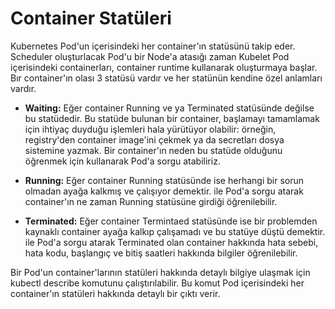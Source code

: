 # Container Statüleri

Kubernetes Pod'un içerisindeki her container'ın statüsünü takip eder. Scheduler oluşturlacak Pod'u bir Node'a atasığı zaman Kubelet Pod içerisindeki containerları, container runtime kullanarak oluşturmaya başlar. Bır container'ın olası 3 statüsü vardır ve her statünün kendine özel anlamları vardır.

- **Waiting:** Eğer container Running ve ya Terminated statüsünde değilse bu statüdedir. Bu statüde bulunan bir container, başlamayı tamamlamak için ihtiyaç duyduğu işlemleri hala yürütüyor olabilir: örneğin, registry'den container image'ini çekmek ya da secretları dosya sistemine yazmak. Bir container'ın neden bu statüde olduğunu öğrenmek için <kubectl> kullanarak Pod'a sorgu atabiliriz. 

- **Running:** Eğer container Running statüsünde ise herhangi bir sorun olmadan ayağa kalkmış ve çalışıyor demektir. <kubectl> ile Pod'a sorgu atarak container'ın ne zaman Running statüsüne girdiği öğrenilebilir.

- **Terminated:** Eğer container Termintaed statüsünde ise bir problemden kaynaklı container ayağa kalkıp çalışamadı ve bu statüye düştü demektir. <kubectl> ile Pod'a sorgu atarak Terminated olan container hakkında hata sebebi, hata kodu, başlangıç ve bitiş saatleri hakkında bilgiler öğrenilebilir.

Bir Pod'un container'larının statüleri hakkında detaylı bilgiye ulaşmak için kubectl describe <name-of-pod> komutunu çalıştırılabilir. Bu komut Pod içerisindeki her container'ın statüleri hakkında detaylı bir çıktı verir.
